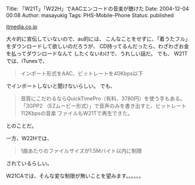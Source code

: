 Title: 「W21T」「W22H」でAACエンコードの音楽が聴けた
Date: 2004-12-04 00:08
Author: masayukig
Tags: PHS-Mobile-Phone
Status: published

[itmedia.co.jp](http://www.itmedia.co.jp/mobile/articles/0411/22/news076.html)

大々的に宣伝していないので、au的には、
こんなことをせずに、「着うたフル」をダウンロードして欲しいのだろうが、
CD持ってるんだったら、わざわざお金を払ってダウンロードなんて
したくないわけで、うれしい話だ。
でも、
W21Tでは、iTunesで、

> インポート形式をAAC、ビットレートを40Kbps以下

でインポートしないと聞けないらしい。
でも、

> 音質にこだわるならQuickTimePro（有料、3780円）を使う手もある。「3GPP2
> （EZムービー形式）」で音声のみを書き出すと、ビットレート112Kbpsの音楽
> ファイルもW21Tで再生できた。

とのことだ。

一方、W22Hでは、

> 1曲あたりのファイルサイズが1.5Mバイト以内に制限

されているらしい。

W21CAでは、そんな変な制限が無いことを望みます。。。。。。
